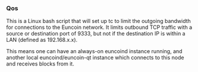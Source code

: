 ### Qos ###

This is a Linux bash script that will set up tc to limit the outgoing bandwidth for connections to the Euncoin network. It limits outbound TCP traffic with a source or destination port of 9333, but not if the destination IP is within a LAN (defined as 192.168.x.x).

This means one can have an always-on euncoind instance running, and another local euncoind/euncoin-qt instance which connects to this node and receives blocks from it.
